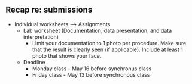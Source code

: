 ## Recap re: submissions
- Individual worksheets --> Assignments
	- Lab worksheet (Documentation, data presentation, and data interpretation)
		- Limit your documentation to 1 photo per procedure. Make sure that the result is clearly seen (if applicable). Include at least 1 photo that shows your face.
	- Deadline 
		- Monday class - May 16 before synchronus class
		- Friday class - May 13 before synchronous class